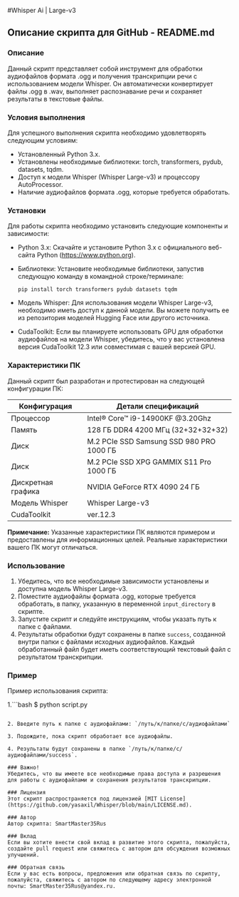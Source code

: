 #Whisper Ai | Large-v3

## Описание скрипта для GitHub - README.md

### Описание
Данный скрипт представляет собой инструмент для обработки аудиофайлов формата .ogg и получения транскрипции речи с использованием модели Whisper. Он автоматически конвертирует файлы .ogg в .wav, выполняет распознавание речи и сохраняет результаты в текстовые файлы.

### Условия выполнения
Для успешного выполнения скрипта необходимо удовлетворять следующим условиям:
- Установленный Python 3.x.
- Установлены необходимые библиотеки: torch, transformers, pydub, datasets, tqdm.
- Доступ к модели Whisper (Whisper Large-v3) и процессору AutoProcessor.
- Наличие аудиофайлов формата .ogg, которые требуется обработать.

### Установки
Для работы скрипта необходимо установить следующие компоненты и зависимости:

- Python 3.x: Скачайте и установите Python 3.x с официального веб-сайта Python (https://www.python.org).

- Библиотеки: Установите необходимые библиотеки, запустив следующую команду в командной строке/терминале:
  ```
  pip install torch transformers pydub datasets tqdm
  ```

- Модель Whisper: Для использования модели Whisper Large-v3, необходимо иметь доступ к данной модели. Вы можете получить ее из репозитория моделей Hugging Face или другого источника.

- CudaToolkit: Если вы планируете использовать GPU для обработки аудиофайлов на модели Whisper, убедитесь, что у вас установлена версия CudaToolkit 12.3 или совместимая с вашей версией GPU.

### Характеристики ПК
Данный скрипт был разработан и протестирован на следующей конфигурации ПК:

|  Конфигурация  |  Детали спецификаций  |
|----------------|----------------------|
|  Процессор     |  Intel® Core™ i9-14900KF @3.20Ghz  |
|  Память        |  128 ГБ DDR4 4200 МГц (32+32+32+32)  |
|  Диск          |  M.2 PCIe SSD Samsung SSD 980 PRO 1000 ГБ  |
|  Диск          |  M.2 PCIe SSD XPG GAMMIX S11 Pro 1000 ГБ |
|  Дискретная графика  |  NVIDIA GeForce RTX 4090 24 ГБ  |
|  Модель Whisper  |  Whisper Large-v3  |
|  CudaToolkit   |  ver.12.3  |

**Примечание:** Указанные характеристики ПК являются примером и предоставлены для информационных целей. Реальные характеристики вашего ПК могут отличаться.

### Использование
1. Убедитесь, что все необходимые зависимости установлены и доступна модель Whisper Large-v3.
2. Поместите аудиофайлы формата .ogg, которые требуется обработать, в папку, указанную в переменной `input_directory` в скрипте.
3. Запустите скрипт и следуйте инструкциям, чтобы указать путь к папке с файлами.
4. Результаты обработки будут сохранены в папке `success`, созданной внутри папки с файлами исходных аудиофайлов. Каждый обработанный файл будет иметь соответствующий текстовый файл с результатом транскрипции.

### Пример
Пример использования скрипта:

1.```bash
$ python script.py
```

2. Введите путь к папке с аудиофайлами: `/путь/к/папке/с/аудиофайлами`

3. Подождите, пока скрипт обработает все аудиофайлы.

4. Результаты будут сохранены в папке `/путь/к/папке/с/аудиофайлами/success`.

### Важно!
Убедитесь, что вы имеете все необходимые права доступа и разрешения для работы с аудиофайлами и сохранения результатов транскрипции.

### Лицензия
Этот скрипт распространяется под лицензией [MIT License](https://github.com/yasaxil/Whisper/blob/main/LICENSE.md).

### Автор
Автор скрипта: SmartMaster35Rus

### Вклад
Если вы хотите внести свой вклад в развитие этого скрипта, пожалуйста, создайте pull request или свяжитесь с автором для обсуждения возможных улучшений.

### Обратная связь
Если у вас есть вопросы, предложения или обратная связь по скрипту, пожалуйста, свяжитесь с автором по следующему адресу электронной почты: SmartMaster35Rus@yandex.ru.
